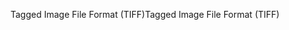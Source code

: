 <span data-ttu-id="2282c-101">Tagged Image File Format (TIFF)</span><span class="sxs-lookup"><span data-stu-id="2282c-101">Tagged Image File Format (TIFF)</span></span>